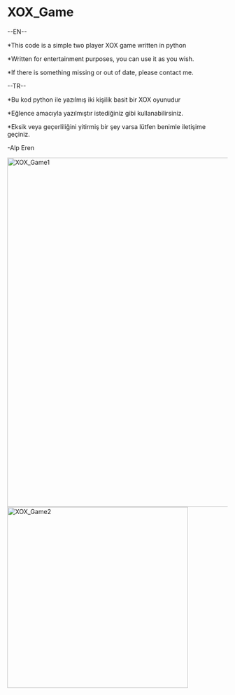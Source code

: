 # XOX_Game
--EN--


*This code is a simple two player XOX game written in python

*Written for entertainment purposes, you can use it as you wish.

*If there is something missing or out of date, please contact me.


--TR--


*Bu kod python ile yazılmış iki kişilik basit bir XOX oyunudur

*Eğlence amacıyla yazılmıştır istediğiniz gibi kullanabilirsiniz.

*Eksik veya geçerliliğini yitirmiş bir şey varsa lütfen benimle iletişime geçiniz.

-Alp Eren

<img width="797" alt="XOX_Game1" src="https://github.com/AlpSagdic/XOX_Game/assets/125905845/34478662-9fac-4e91-baa5-b91686bddf71">

<img width="413" alt="XOX_Game2" src="https://github.com/AlpSagdic/XOX_Game/assets/125905845/af07198f-df45-468a-b38d-2ef4418b6824">
